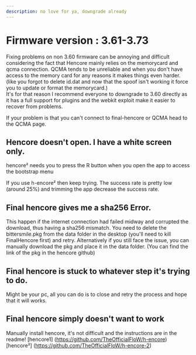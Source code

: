 ```yaml
---
description: no love for ya, downgrade already
---
```


# Firmware version : 3.61-3.73

Fixing problems on non 3.60 firmware can be annoying and difficult considering the fact that Hencore mainly relies on the memorycard and qcma connection. QCMA tends to be unreliable and when you don't have access to the memory card for any reasons it makes things even harder. \(like you forgot to delete id.dat and now that the spoof isn't working it force you to update or format the memorycard.\)  
It's for that reason I recommend everyone to downgrade to 3.60 directly as it has a full support for plugins and the webkit exploit make it easier to recover from problems.  
  
If your problem is that you can't connect to final-hencore or QCMA head to the QCMA page.

## Hencore doesn't open. I have a white screen only.

hencore² needs you to press the R button when you open the app to access the bootstrap menu

If you use h-encore² then keep trying. The success rate is pretty low \(around 25%\) and trimming the app decrease the success rate.

## Final hencore gives me a sha256 Error.

This happen if the internet connection had failed midway and corrupted the download, thus having a sha256 mismatch. You need to delete the bittersmile.pkg from the data folder in the desktop \(you'll need to kill FinalHencore first\) and retry. Alternatively if you still face the issue, you can manually download the pkg and place it in the data folder. \(You can find the link of the pkg in the hencore github\)  


## Final hencore is stuck to whatever step it's trying to do.

Might be your pc, all you can do is to close and retry the process and hope that it will works. 

## Final hencore simply doesn't want to work

Manually install hencore, it's not difficult and the instructions are in the readme!
[hencore1] (https://github.com/TheOfficialFloW/h-encore)
[hencore²] (https://github.com/TheOfficialFloW/h-encore-2)


